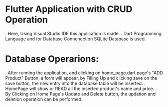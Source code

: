 # Flutter Application with CRUD Operation
. Here, Using Visual Studio IDE this application is made.
. Dart Programming Language and for Database Connenection SQLite Database is used.

# Database Operarions:
. After running the application, and clicking on home_page.dart page's "ADD Product" Button, a form will appear, by Filling Up and clicking save on the save button, the new entry into the database table will be inserted. 
. HomePage will show or READ all the inserted product's name and price.
. By Clicking on Home Page's Update and  Delete button, the updation and deletion operation can be performed.

